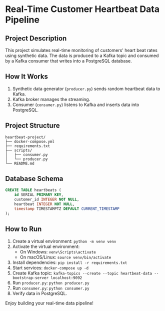 # Real-Time Customer Heartbeat Data Pipeline

## Project Description
This project simulates real-time monitoring of customers' heart beat rates using synthetic data. The data is produced to a Kafka topic and consumed by a Kafka consumer that writes into a PostgreSQL database.

## How It Works
1. Synthetic data generator (`producer.py`) sends random heartbeat data to Kafka.
2. Kafka broker manages the streaming.
3. Consumer (`consumer.py`) listens to Kafka and inserts data into PostgreSQL.

## Project Structure
```
heartbeat-project/
├── docker-compose.yml
├── requirements.txt
├── scripts/
│   ├── consumer.py
│   └── producer.py
└── README.md
```

## Database Schema
```sql
CREATE TABLE heartbeats (
    id SERIAL PRIMARY KEY,
    customer_id INTEGER NOT NULL,
    heartbeat INTEGER NOT NULL,
    timestamp TIMESTAMPTZ DEFAULT CURRENT_TIMESTAMP
);
```

## How to Run
1. Create a virtual environment: `python -m venv venv`
2. Activate the virtual environment:
   - On Windows: `venv\Scripts\activate`
   - On macOS/Linux: `source venv/bin/activate`
3. Install dependencies: `pip install -r requirements.txt`
4. Start services: `docker-compose up -d`
5. Create Kafka topic: `kafka-topics --create --topic heartbeat-data --bootstrap-server localhost:9092`
6. Run `producer.py`: `python producer.py`
7. Run `consumer.py`: `python consumer.py`
8. Verify data in PostgreSQL.

Enjoy building your real-time data pipeline!
